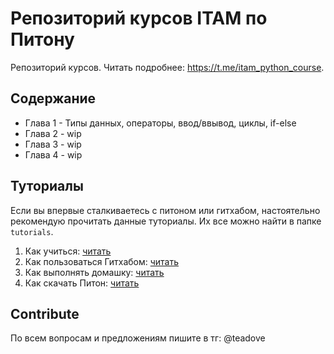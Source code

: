 # Репозиторий курсов ITAM по Питону
Репозиторий курсов. Читать подробнее: https://t.me/itam_python_course.  

## Содержание

- Глава 1 - Типы данных, операторы, ввод/ввывод, циклы, if-else
- Глава 2 - wip
- Глава 3 - wip
- Глава 4 - wip

## Туториалы
Если вы впервые сталкиваетесь с питоном или гитхабом, настоятельно рекомендую прочитать данные туториалы. Их все можно найти в папке `tutorials`.  
1. Как учиться: [читать](https://github.com/itatmisis/python-course/blob/master/tutorials/1_course.md)
2. Как пользоваться Гитхабом: [читать](https://github.com/itatmisis/python-course/blob/master/tutorials/2_github.md)
3. Как выполнять домашку: [читать](https://github.com/itatmisis/python-course/blob/master/tutorials/3_homework.md)
4. Как скачать Питон: [читать](https://github.com/itatmisis/python-course/blob/master/tutorials/4_download_python.md)


## Contribute
По всем вопросам и предложениям пишите в тг: @teadove

